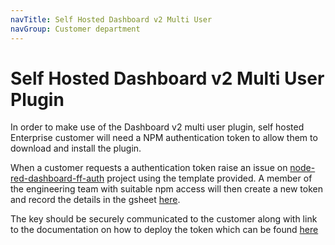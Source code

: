 ```yaml
---
navTitle: Self Hosted Dashboard v2 Multi User
navGroup: Customer department
---
```


# Self Hosted Dashboard v2 Multi User Plugin

In order to make use of the Dashboard v2 multi user plugin, self 
hosted Enterprise customer will need a NPM authentication token 
to allow them to download and install the plugin.

When a customer requests a authentication token raise an issue on
[node-red-dashboard-ff-auth](https://github.com/FlowFuse/node-red-dashboard-ff-auth)
project using the template provided. A member of the engineering 
team with suitable npm access will then create a new token and 
record the details in the gsheet 
[here](https://docs.google.com/spreadsheets/d/1EZ3FAM9bjQd0yvlc6cn_yueRGIKoMeOcFxQSDxztb48/edit#gid=0).

The key should be securely communicated to the customer along with 
link to the documentation on how to deploy the token which can be 
found [here](https://flowfuse.com/docs/upgrade/open-source-to-premium)